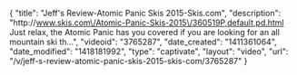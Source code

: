 {
    "title": "Jeff's Review-Atomic Panic Skis 2015-Skis.com",
    "description": "http:\/\/www.skis.com\/Atomic-Panic-Skis-2015\/360519P,default,pd.html Just relax, the Atomic Panic has you covered if you are looking for an all mountain ski th...",
    "videoid": "3765287",
    "date_created": "1411361064",
    "date_modified": "1418181992",
    "type": "captivate",
    "layout": "video",
    "url": "\/v\/jeff-s-review-atomic-panic-skis-2015-skis-com\/3765287"
}